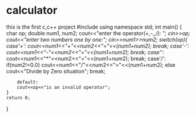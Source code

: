 # calculator
this is the first c,c++ project
#include<iostream>
using namespace std;
int main()
{
	char op;
	double num1, num2;
	cout<<"enter the operator(+,-,*,/): ";
	cin>>op;
	cout<<"enter two numbers one by one:";
	cin>>num1>>num2;
	switch(op){
		case'+':
			cout<<num1<<"+"<<num2<<"="<<(num1+num2);
			break;
		case'-':
			cout<<num1<<"-"<<num2<<"="<<(num1+num2);
			break;
		case'*':
			cout<<num1<<"*"<<num2<<"="<<(num1+num2);
			break;
		case'/':
			if(num2!=0.0)
				cout<<num1<<"/"<<num2<<"="<<(num1+num2);
			else
				cout<<"Divide by Zero situation";
			break;
			
		default:
		cout<<op<<"is an invalid operator";
	}
	return 0;
}
